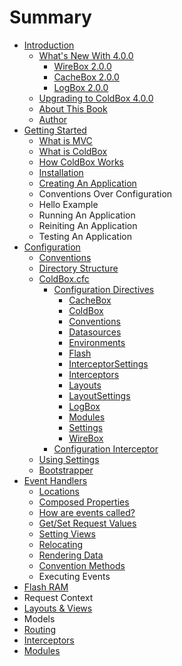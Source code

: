 # Summary

* [Introduction](README.md)
   * [What's New With 4.0.0](introduction/whats_new_with_400.md)
       * [WireBox 2.0.0](introduction/whats_new/wirebox_200.md)
       * [CacheBox 2.0.0](introduction/whats_new/cachebox_200.md)
       * [LogBox 2.0.0](introduction/whats_new/logbox_200.md)
   * [Upgrading to ColdBox 4.0.0](introduction/upgrading_to_coldbox_400.md)
   * [About This Book](introduction/about_this_book.md)
   * [Author](introduction/author.md)
* [Getting Started](getting_started/getting_started.md)
   * [What is MVC](getting_started/what_is_mvc.md)
   * [What is ColdBox](getting_started/what_is_coldbox.md)
   * [How ColdBox Works](getting_started/how_coldbox_works.md)
   * [Installation](getting_started/installation.md)
   * [Creating An Application](getting_started/creating_an_application.md)
   * Conventions Over Configuration
   * Hello Example
   * Running An Application
   * Reiniting An Application
   * Testing An Application
* [Configuration](configuration/configuration.md)
   * [Conventions](configuration/conventions.md)
   * [Directory Structure](configuration/directory_structure.md)
   * [ColdBox.cfc](configuration/coldboxcfc.md)
       * [Configuration Directives](configuration/configuration_directives.md)
           * [CacheBox](configuration/configuration_directives/cachebox.md)
           * [ColdBox](configuration/configuration_directives/coldbox.md)
           * [Conventions](configuration/configuration_directives/conventions.md)
           * [Datasources](configuration/configuration_directives/datasources.md)
           * [Environments](configuration/configuration_directives/environments.md)
           * [Flash](configuration/configuration_directives/flash.md)
           * [InterceptorSettings](configuration/configuration_directives/interceptorsettings.md)
           * [Interceptors](configuration/configuration_directives/interceptors.md)
           * [Layouts](configuration/configuration_directives/layouts.md)
           * [LayoutSettings](configuration/configuration_directives/layoutsettings.md)
           * [LogBox](configuration/configuration_directives/logbox.md)
           * [Modules](configuration/configuration_directives/modules.md)
           * [Settings](configuration/configuration_directives/settings.md)
           * [WireBox](configuration/configuration_directives/wirebox.md)
       * [Configuration Interceptor](configuration/configuration_interceptor.md)
   * [Using Settings](configuration/using_settings.md)
   * [Bootstrapper](configuration/bootstrapper.md)
* [Event Handlers](event_handlers/index.md)
   * [Locations](event_handlers/locations.md)
   * [Composed Properties](event_handlers/composed_properties.md)
   * [How are events called?](event_handlers/how_are_events_called.md)
   * [Get/Set Request Values](event_handlers/getset_request_values.md)
   * [Setting Views](event_handlers/setting_views.md)
   * [Relocating](event_handlers/relocating.md)
   * [Rendering Data](event_handlers/rendering_data.md)
   * [Convention Methods](event_handlers/convention_methods.md)
   * Executing Events
* [Flash RAM](flash_ram/flash_ram.md)
* Request Context
* [Layouts & Views](views/index.md)
* Models
* [Routing](routing/index.md)
* [Interceptors](interceptors/interceptors.md)
* [Modules](modules/index.md)


